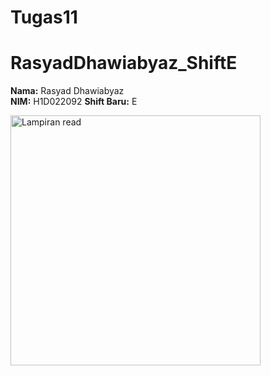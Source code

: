 # Tugas11
# RasyadDhawiabyaz_ShiftE

**Nama:** Rasyad Dhawiabyaz  
**NIM:** H1D022092 
**Shift Baru:** E  

<img src="login-google.png" alt="Lampiran read" width="400" />

